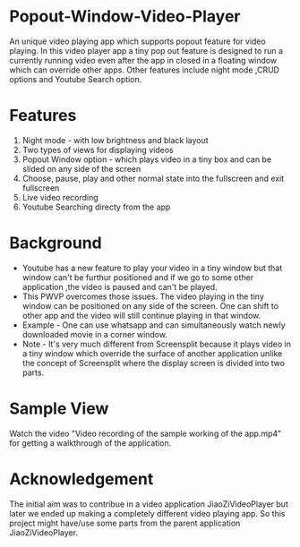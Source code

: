 # Popout-Window-Video-Player
An unique video playing app which supports popout feature for video playing.
In this video player app a tiny pop out feature is designed to run a currently running video even after the app in closed in a floating window which can override other apps. Other features include night mode ,CRUD options and Youtube Search option.

# Features
1. Night mode - with low brightness and black layout 
2. Two types of views for displaying videos
3. Popout Window option - which plays video in a tiny box and can be slided on any side of the screen 
4. Choose, pause, play and other normal state into the fullscreen and exit fullscreen
5. Live video recording 
6. Youtube Searching directy from the app

# Background
* Youtube has a new feature to play your video in a tiny window but that window can't be furthur positioned and if we go to some other application ,the video is paused and can't be played.
* This PWVP overcomes those issues. The video playing in the tiny window can be positioned on any side of the screen. One can shift to other app and the video will still continue playing in that window. 
* Example - One can use whatsapp and can simultaneously watch newly downloaded movie in a corner window.
* Note - It's very much different from Screensplit because it plays video in a tiny window which override the surface of another application unlike the concept of Screensplit where the display screen is divided into two parts. 

# Sample View
Watch the video "Video recording of the sample working of the app.mp4" for getting a walkthrough of the application.

# Acknowledgement
The initial aim was to contribue in a video application JiaoZiVideoPlayer but later we ended up making a completely different video playing app.
So this project might have/use some parts from the parent application JiaoZiVideoPlayer.
